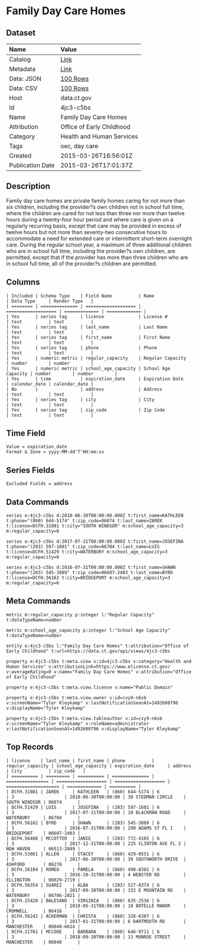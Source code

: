 # Family Day Care Homes

## Dataset

| Name | Value |
| :--- | :---- |
| Catalog | [Link](https://catalog.data.gov/dataset/family-day-care-homes) |
| Metadata | [Link](https://data.ct.gov/api/views/4jc3-c5bs) |
| Data: JSON | [100 Rows](https://data.ct.gov/api/views/4jc3-c5bs/rows.json?max_rows=100) |
| Data: CSV | [100 Rows](https://data.ct.gov/api/views/4jc3-c5bs/rows.csv?max_rows=100) |
| Host | data.ct.gov |
| Id | 4jc3-c5bs |
| Name | Family Day Care Homes |
| Attribution | Office of Early Childhood |
| Category | Health and Human Services |
| Tags | oec, day care |
| Created | 2015-03-26T16:56:01Z |
| Publication Date | 2015-03-26T17:01:37Z |

## Description

Family day care homes are private family homes caring for not more than six children, including the provider?s own children not in school full time, where the children are cared for not less than three nor more than twelve hours during a twenty-four hour period and where care is given on a regularly recurring basis, except that care may be provided in excess of twelve hours but not more than seventy-two consecutive hours to accommodate a need for extended care or intermittent short-term overnight care. During the regular school year, a maximum of three additional children who are in school full time, including the provider?s own children, are permitted, except that if the provider has more than three children who are in school full time, all of the provider?s children are permitted.

## Columns

```ls
| Included | Schema Type    | Field Name          | Name                | Data Type     | Render Type   |
| ======== | ============== | =================== | =================== | ============= | ============= |
| Yes      | series tag     | license             | License #           | text          | text          |
| Yes      | series tag     | last_name           | Last Name           | text          | text          |
| Yes      | series tag     | first_name          | First Name          | text          | text          |
| Yes      | series tag     | phone               | Phone               | text          | text          |
| Yes      | numeric metric | regular_capacity    | Regular Capacity    | number        | number        |
| Yes      | numeric metric | school_age_capacity | School Age Capacity | number        | number        |
| Yes      | time           | expiration_date     | Expiration Date     | calendar_date | calendar_date |
| No       |                | address             | Address             | text          | text          |
| Yes      | series tag     | city                | City                | text          | text          |
| Yes      | series tag     | zip_code            | Zip Code            | text          | text          |
```

## Time Field

```ls
Value = expiration_date
Format & Zone = yyyy-MM-dd'T'HH:mm:ss
```

## Series Fields

```ls
Excluded Fields = address
```

## Data Commands

```ls
series e:4jc3-c5bs d:2018-06-30T00:00:00.000Z t:first_name=KATHLEEN t:phone="(860) 644-5174" t:zip_code=06074 t:last_name=ZAREK t:license=DCFH.31081 t:city="SOUTH WINDSOR" m:school_age_capacity=3 m:regular_capacity=6

series e:4jc3-c5bs d:2017-07-31T00:00:00.000Z t:first_name=JOSEFINA t:phone="(203) 597-1601" t:zip_code=06704 t:last_name=LUIS t:license=DCFH.51429 t:city=WATERBURY m:school_age_capacity=3 m:regular_capacity=6

series e:4jc3-c5bs d:2016-07-31T00:00:00.000Z t:first_name=SHAWN t:phone="(203) 545-3089" t:zip_code=06607-2403 t:last_name=BYRD t:license=DCFH.56162 t:city=BRIDGEPORT m:school_age_capacity=3 m:regular_capacity=6
```

## Meta Commands

```ls
metric m:regular_capacity p:integer l:"Regular Capacity" t:dataTypeName=number

metric m:school_age_capacity p:integer l:"School Age Capacity" t:dataTypeName=number

entity e:4jc3-c5bs l:"Family Day Care Homes" t:attribution="Office of Early Childhood" t:url=https://data.ct.gov/api/views/4jc3-c5bs

property e:4jc3-c5bs t:meta.view v:id=4jc3-c5bs v:category="Health and Human Services" v:attributionLink=https://www.elicense.ct.gov/ v:averageRating=0 v:name="Family Day Care Homes" v:attribution="Office of Early Childhood"

property e:4jc3-c5bs t:meta.view.license v:name="Public Domain"

property e:4jc3-c5bs t:meta.view.owner v:id=cvy9-n6sb v:screenName="Tyler Kleykamp" v:lastNotificationSeenAt=1492608796 v:displayName="Tyler Kleykamp"

property e:4jc3-c5bs t:meta.view.tableauthor v:id=cvy9-n6sb v:screenName="Tyler Kleykamp" v:roleName=administrator v:lastNotificationSeenAt=1492608796 v:displayName="Tyler Kleykamp"
```

## Top Records

```ls
| license    | last_name | first_name | phone          | regular_capacity | school_age_capacity | expiration_date     | address              | city          | zip_code   | 
| ========== | ========= | ========== | ============== | ================ | =================== | =================== | ==================== | ============= | ========== | 
| DCFH.31081 | ZAREK     | KATHLEEN   | (860) 644-5174 | 6                | 3                   | 2018-06-30T00:00:00 | 38 STEDMAN CIRCLE    | SOUTH WINDSOR | 06074      | 
| DCFH.51429 | LUIS      | JOSEFINA   | (203) 597-1601 | 6                | 3                   | 2017-07-31T00:00:00 | 18 BLACKMAN ROAD     | WATERBURY     | 06704      | 
| DCFH.56162 | BYRD      | SHAWN      | (203) 545-3089 | 6                | 3                   | 2016-07-31T00:00:00 | 290 ADAMS ST FL 1    | BRIDGEPORT    | 06607-2403 | 
| DCFH.56408 | MCCOTTER  | JANIE      | (203) 772-4165 | 6                | 3                   | 2017-12-31T00:00:00 | 225 CLINTON AVE FL 3 | NEW HAVEN     | 06513-2849 | 
| DCFH.53861 | ALLEN     | STACEY     | (860) 429-0551 | 6                | 3                   | 2017-06-30T00:00:00 | 39 SOUTHWORTH DRIVE  | ASHFORD       | 06278      | 
| DCFH.26104 | ROMEO     | PAMELA     | (860) 490-8302 | 6                | 3                   | 2016-10-31T00:00:00 | 4 WEBSTER RD         | ELLINGTON     | 06029-2719 | 
| DCFH.56354 | SUAREZ    | ALBA       | (203) 527-8374 | 6                | 3                   | 2017-09-30T00:00:00 | 332 E MOUNTAIN RD    | WATERBURY     | 06706-2821 | 
| DCFH.25428 | BALESANO  | VIRGINIA   | (860) 635-2536 | 6                | 3                   | 2018-05-31T00:00:00 | 10 BOTELLE MANOR     | CROMWELL      | 06416      | 
| DCFH.56242 | ACKERMAN  | CHRISTA    | (860) 328-6307 | 6                | 3                   | 2017-01-31T00:00:00 | 6 DARTMOUTH RD       | MANCHESTER    | 06040-6614 | 
| DCFH.21761 | MCCOOE    | BARBARA    | (860) 646-9711 | 6                | 3                   | 2018-09-30T00:00:00 | 13 MUNROE STREET     | MANCHESTER    | 06040      | 
```